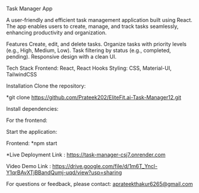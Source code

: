 Task Manager App

A user-friendly and efficient task management application built using React. The app enables users to create, manage, and track tasks seamlessly, enhancing productivity and organization.

Features
Create, edit, and delete tasks.
Organize tasks with priority levels (e.g., High, Medium, Low).
Task filtering by status (e.g., completed, pending).
Responsive design with a clean UI.

Tech Stack
Frontend: React, React Hooks
Styling: CSS, Material-UI, TailwindCSS

Installation
Clone the repository:

*git clone https://github.com/Prateek202/EliteFit.ai-Task-Manager12.git

Install dependencies:

For the frontend:


Start the application:

Frontend:
*npm start


*Live Deployment Link : https://task-manager-csj7.onrender.com

Video Demo Link : https://drive.google.com/file/d/1m6T_Yncl-Y1qrBAvXTjBBandQumj-uqd/view?usp=sharing

For questions or feedback, please contact:
aprateekthakur6265@gmail.com

